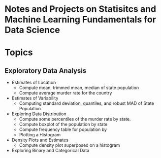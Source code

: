# Notes and Projects on Statisitcs and Machine Learning Fundamentals for Data Science

# Topics
## Exploratory Data Analysis
- Estimates of Location
    - Compute mean, trimmed mean, median of state 
population
    - Compute average murder rate for the country
- Estimates of Variability
    - Computing standard deviation, quantiles, and robust MAD of State Population
- Exploring Data Distribution
    - Compute some percentiles of the murder rate by state.
    - Compute boxplot of the population by state
    - Compute frequency table for population by 
    - Plotting a Histogram
- Density Plots and Estimates
    - Compute density plot superposed on a histogram
- Exploring Binary and Categorical Data